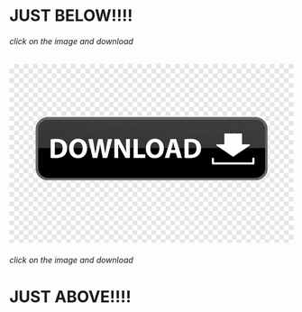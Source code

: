 # JUST BELOW!!!!
###### click on the image and download

<a href="https://github.com/ALEZ-DEV/Sherlock-GUI/releases/download/release/sherlock-gui.exe">
  <img src="./assets/png-clipart-brand-logo-product-design-label-button-label-text.png"/>
</a>

###### click on the image and download
# JUST ABOVE!!!!
